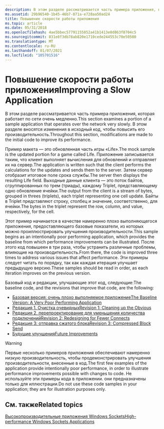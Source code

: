 ```yaml
---
description: В этом разделе рассматривается часть примера приложения, которая работает по сети очень медленно. В этом разделе вносятся изменения в исходный код, чтобы повысить его производительность.
ms.assetid: 29b96540-1b45-46b7-871a-e728aa50ad24
title: Повышение скорости работы приложения
ms.topic: article
ms.date: 05/31/2018
ms.openlocfilehash: 4ae5bbec57791155852a41b1413e0d863f8704c5
ms.sourcegitcommit: 831e8f3db78ab820e1710cede244553c70e50500
ms.translationtype: MT
ms.contentlocale: ru-RU
ms.lasthandoff: 01/07/2021
ms.locfileid: "105701516"
---
```

# <a name="improving-a-slow-application"></a><span data-ttu-id="0746b-104">Повышение скорости работы приложения</span><span class="sxs-lookup"><span data-stu-id="0746b-104">Improving a Slow Application</span></span>

<span data-ttu-id="0746b-105">В этом разделе рассматривается часть примера приложения, которая работает по сети очень медленно.</span><span class="sxs-lookup"><span data-stu-id="0746b-105">This section examines a portion of a sample application that operates over the network very slowly.</span></span> <span data-ttu-id="0746b-106">В этом разделе вносятся изменения в исходный код, чтобы повысить его производительность.</span><span class="sxs-lookup"><span data-stu-id="0746b-106">Throughout this section, modifications are made to the initial code to improve its performance.</span></span>

<span data-ttu-id="0746b-107">Пример макета — это обновленная часть игры «Life».</span><span class="sxs-lookup"><span data-stu-id="0746b-107">The mock sample is the updated portion for a game called Life.</span></span> <span data-ttu-id="0746b-108">Приложение записывается таким, что клиент выполняет вычисления для обновлений и отправляет их на сервер.</span><span class="sxs-lookup"><span data-stu-id="0746b-108">The application is written such that the client performs the calculations for the updates and sends them to the server.</span></span> <span data-ttu-id="0746b-109">Затем сервер отобразит итоговое поле срока службы.</span><span class="sxs-lookup"><span data-stu-id="0746b-109">The server then displays the resulting Life field.</span></span> <span data-ttu-id="0746b-110">Выходные данные клиента — это поток байтов, сгруппированных по трем (триады), каждому Triplet, представляющему одно обновление ячейки.</span><span class="sxs-lookup"><span data-stu-id="0746b-110">The output from the client is a stream of bytes, grouped in threes (triplets), each triplet representing one cell update.</span></span> <span data-ttu-id="0746b-111">Байты в Triplet представляют строку, столбец и значение, соответственно, для ячейки.</span><span class="sxs-lookup"><span data-stu-id="0746b-111">The bytes in the triplet represent the row, column, and value, respectively, for the cell.</span></span>

<span data-ttu-id="0746b-112">Этот пример начинается в качестве намеренно плохо выполняющегося приложения, предоставляющего базовые показатели, из которых можно проиллюстрировать улучшения производительности.</span><span class="sxs-lookup"><span data-stu-id="0746b-112">This sample begins as an intentionally poor performing application, which provides the baseline from which performance improvements can be illustrated.</span></span> <span data-ttu-id="0746b-113">После этого код повышеен в три раза, чтобы устранить различные проблемы, влияющие на производительность.</span><span class="sxs-lookup"><span data-stu-id="0746b-113">From there, the code is improved three times to address various issues that affect performance.</span></span> <span data-ttu-id="0746b-114">Эти примеры следует читать по порядку, так как каждая итерация улучшает предыдущую версию.</span><span class="sxs-lookup"><span data-stu-id="0746b-114">These samples should be read in order, as each iteration improves on the previous version.</span></span>

<span data-ttu-id="0746b-115">Базовый код и редакции, улучшающие этот код, следующие:</span><span class="sxs-lookup"><span data-stu-id="0746b-115">The baseline code, and the revisions that improve that code, are the following:</span></span>

-   [<span data-ttu-id="0746b-116">Базовая версия: очень плохо выполняемое приложение</span><span class="sxs-lookup"><span data-stu-id="0746b-116">The Baseline Version: A Very Poor Performing Application</span></span>](the-baseline-version-a-very-poor-performing-application-2.md)
-   [<span data-ttu-id="0746b-117">Редакция 1. Очистка очевидных</span><span class="sxs-lookup"><span data-stu-id="0746b-117">Revision 1: Cleaning up the Obvious</span></span>](revision-1-cleaning-up-the-obvious-2.md)
-   [<span data-ttu-id="0746b-118">Редакция 2. перепроектирование для уменьшения количества подключений</span><span class="sxs-lookup"><span data-stu-id="0746b-118">Revision 2: Redesigning for Fewer Connects</span></span>](revision-2-redesigning-for-fewer-connects-2.md)
-   [<span data-ttu-id="0746b-119">Редакция 3: отправка сжатого блока</span><span class="sxs-lookup"><span data-stu-id="0746b-119">Revision 3: Compressed Block Send</span></span>](revision-3-compressed-block-send-2.md)
-   [<span data-ttu-id="0746b-120">Будущие улучшения</span><span class="sxs-lookup"><span data-stu-id="0746b-120">Future Improvements</span></span>](future-improvements-2.md)

> [!WARNING]
> <span data-ttu-id="0746b-121">Первые несколько примеров приложения обеспечивают намеренно низкую производительность, чтобы продемонстрировать улучшения производительности, внесенные в код.</span><span class="sxs-lookup"><span data-stu-id="0746b-121">The first few examples of the application provide intentionally poor performance, in order to illustrate performance improvements possible with changes to code.</span></span> <span data-ttu-id="0746b-122">Не используйте эти примеры кода в приложении. они предназначены только для иллюстрации.</span><span class="sxs-lookup"><span data-stu-id="0746b-122">Do not use these code samples in your application; they are for illustration purposes only.</span></span>

 

## <a name="related-topics"></a><span data-ttu-id="0746b-123">См. также</span><span class="sxs-lookup"><span data-stu-id="0746b-123">Related topics</span></span>

<dl> <dt>

[<span data-ttu-id="0746b-124">Высокопроизводительные приложения Windows Sockets</span><span class="sxs-lookup"><span data-stu-id="0746b-124">High-performance Windows Sockets Applications</span></span>](high-performance-windows-sockets-applications-2.md)
</dt> </dl>

 

 



